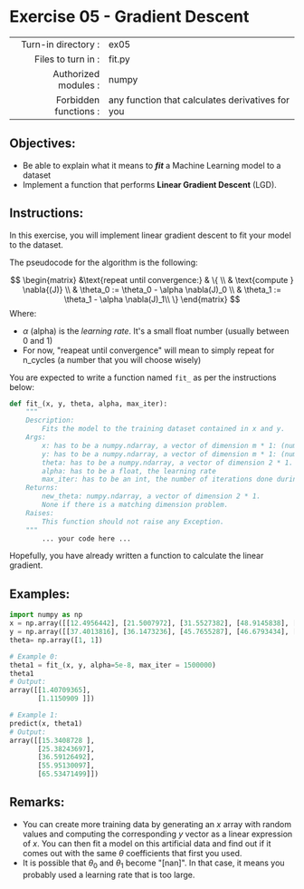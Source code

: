 # Exercise 05 - Gradient Descent

|                         |                     |
| -----------------------:| ------------------  |
|   Turn-in directory :   |  ex05               |
|   Files to turn in :    |  fit.py             |
|   Authorized modules :  |  numpy              |
|   Forbidden functions : |  any function that calculates derivatives for you  			      |

## Objectives: 
* Be able to explain what it means to __*fit*__ a Machine Learning model to a dataset
* Implement a function that performs **Linear Gradient Descent** (LGD).


## Instructions:
In this exercise, you will implement linear gradient descent to fit your model to the dataset. 

The pseudocode for the algorithm is the following:

$$
\begin{matrix}
&\text{repeat until convergence:} & \{ \\
&	\text{compute } \nabla{(J)}  \\
&	\theta_0 := \theta_0 - \alpha \nabla(J)_0  \\ 
&	\theta_1 := \theta_1 - \alpha \nabla(J)_1\\
	\} 
\end{matrix}
$$
Where:
- $\alpha$ (alpha) is the *learning rate*. It's a small float number (usually between 0 and 1)
- For now, "reapeat until convergence" will mean to simply repeat for n_cycles (a number that you will choose wisely)


You are expected to write a function named `fit_` as per the instructions below:
``` python
def fit_(x, y, theta, alpha, max_iter):
	"""
	Description:
		Fits the model to the training dataset contained in x and y.
	Args:
		x: has to be a numpy.ndarray, a vector of dimension m * 1: (number of training examples, 1).
		y: has to be a numpy.ndarray, a vector of dimension m * 1: (number of training examples, 1).
		theta: has to be a numpy.ndarray, a vector of dimension 2 * 1.
		alpha: has to be a float, the learning rate
		max_iter: has to be an int, the number of iterations done during the gradient descent
	Returns:
		new_theta: numpy.ndarray, a vector of dimension 2 * 1.
		None if there is a matching dimension problem.
	Raises:
		This function should not raise any Exception.
	"""
		... your code here ...
```
Hopefully, you have already written a function to calculate the linear gradient.  

## Examples:
```python
import numpy as np
x = np.array([[12.4956442], [21.5007972], [31.5527382], [48.9145838], [57.5088733]])
y = np.array([[37.4013816], [36.1473236], [45.7655287], [46.6793434], [59.5585554]])
theta= np.array([1, 1])

# Example 0:
theta1 = fit_(x, y, alpha=5e-8, max_iter = 1500000)
theta1
# Output:
array([[1.40709365],
       [1.1150909 ]])

# Example 1:
predict(x, theta1)
# Output:
array([[15.3408728 ],
       [25.38243697],
       [36.59126492],
       [55.95130097],
       [65.53471499]])
```

## Remarks:
- You can create more training data by generating an $x$ array with random values and computing the corresponding $y$ vector as a linear expression of $x$. You can then fit a model on this artificial data and find out if it comes out with the same $\theta$ coefficients that first you used. 
- It is possible that $\theta_0$ and $\theta_1$ become "[nan]". In that case, it means you probably used a learning rate that is too large.